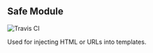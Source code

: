 ## Safe Module
![Travis CI](https://travis-ci.org/ng-app-framework/example.svg?branch=master)



Used for injecting HTML or URLs into templates.
